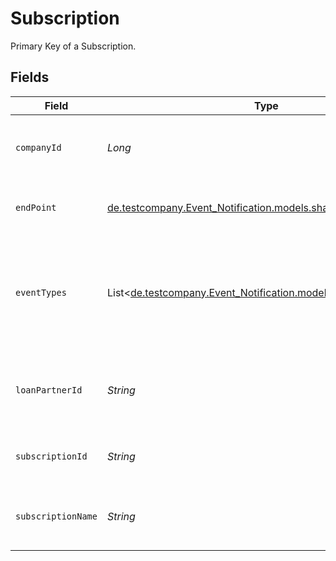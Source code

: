 # Subscription

Primary Key of a Subscription.


## Fields

| Field                                                                                               | Type                                                                                                | Required                                                                                            | Description                                                                                         | Example                                                                                             |
| --------------------------------------------------------------------------------------------------- | --------------------------------------------------------------------------------------------------- | --------------------------------------------------------------------------------------------------- | --------------------------------------------------------------------------------------------------- | --------------------------------------------------------------------------------------------------- |
| `companyId`                                                                                         | *Long*                                                                                              | :heavy_minus_sign:                                                                                  | The id of the Company, for which the Subscription is applicable.                                    | 209547353334                                                                                        |
| `endPoint`                                                                                          | [de.testcompany.Event_Notification.models.shared.EndPoint](../../models/shared/EndPoint.md)         | :heavy_check_mark:                                                                                  | Endpoint to receive event notifications.                                                            |                                                                                                     |
| `eventTypes`                                                                                        | List<[de.testcompany.Event_Notification.models.shared.EventType](../../models/shared/EventType.md)> | :heavy_minus_sign:                                                                                  | Array of event notification types to subscribe to. <br/>An empty array means subscribe to all types.<br/> |                                                                                                     |
| `loanPartnerId`                                                                                     | *String*                                                                                            | :heavy_minus_sign:                                                                                  | The id of the Loan partner, for which the Subscription is applicable.                               | 123312                                                                                              |
| `subscriptionId`                                                                                    | *String*                                                                                            | :heavy_minus_sign:                                                                                  | Primary Key of a Subscription.                                                                      | 34fdceac-19fe-422e-898d-86f597dbbff5                                                                |
| `subscriptionName`                                                                                  | *String*                                                                                            | :heavy_check_mark:                                                                                  | Human readable name of your given Subscription.                                                     | All Submission events                                                                               |